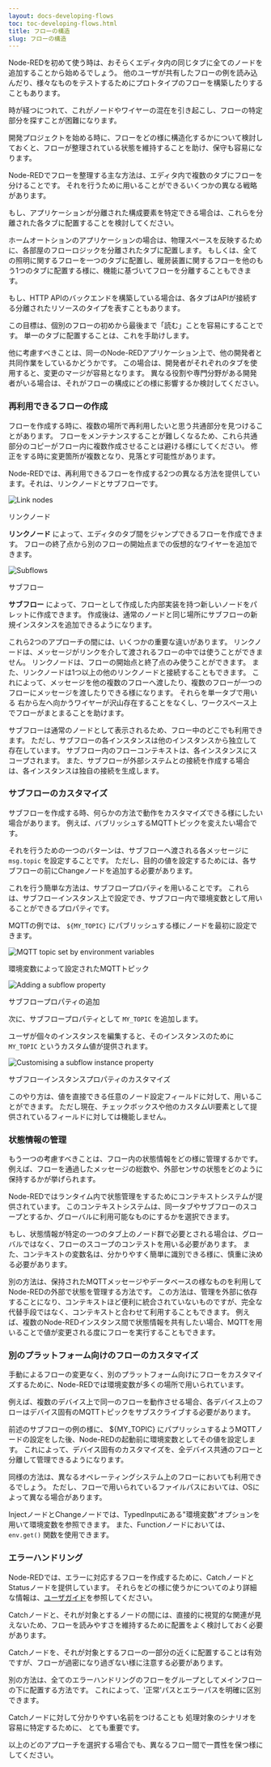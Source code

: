 ```yaml
---
layout: docs-developing-flows
toc: toc-developing-flows.html
title: フローの構造
slug: フローの構造
---
```


Node-REDを初めて使う時は、おそらくエディタ内の同じタブに全てのノードを追加することから始めるでしょう。
他のユーザが共有したフローの例を読み込んだり、様々なものをテストするためにプロトタイプのフローを構築したりすることもあります。

時が経つにつれて、これがノードやワイヤーの混在を引き起こし、フローの特定部分を探すことが困難になります。

開発プロジェクトを始める時に、フローをどの様に構造化するかについて検討しておくと、フローが整理されている状態を維持することを助け、保守も容易になります。

Node-REDでフローを整理する主な方法は、エディタ内で複数のタブにフローを分けることです。
それを行うために用いることができるいくつかの異なる戦略があります。

もし、アプリケーションが分離された構成要素を特定できる場合は、これらを分離された各タブに配置することを検討してください。

ホームオートションのアプリケーションの場合は、物理スペースを反映するために、各部屋のフローロジックを分離されたタブに配置します。
もしくは、全ての照明に関するフローを一つのタブに配置し、暖房装置に関するフローを他のもう1つのタブに配置する様に、機能に基づいてフローを分離することもできます。

もし、HTTP APIのバックエンドを構築している場合は、各タブはAPIが接続する分離されたリソースのタイプを表すこともあります。

この目標は、個別のフローの初めから最後まで「読む」ことを容易にすることです。
単一のタブに配置することは、これを手助けします。

他に考慮すべきことは、同一のNode-REDアプリケーション上で、他の開発者と共同作業をしているかどうかです。
この場合は、開発者がそれぞれのタブを使用すると、変更のマージが容易となります。
異なる役割や専門分野がある開発者がいる場合は、それがフローの構成にどの様に影響するか検討してください。


### 再利用できるフローの作成

フローを作成する時に、複数の場所で再利用したいと思う共通部分を見つけることがあります。
フローをメンテナンスすることが難しくなるため、これら共通部分のコピーがフロー内に複数作成させることは避ける様にしてください。
修正をする時に変更箇所が複数となり、見落とす可能性があります。

Node-REDでは、再利用できるフローを作成する2つの異なる方法を提供しています。それは、リンクノードとサブフローです。

<div style="width: 300px" class="figure align-right">
  <img src="images/link-nodes.png" alt="Link nodes">
  <p class="caption">リンクノード</p>
</div>

**リンクノード** によって、エディタのタブ間をジャンプできるフローを作成できます。
フローの終了点から別のフローの開始点までの仮想的なワイヤーを追加できます。

<div style="clear:both"></div>

<div style="width: 300px" class="figure align-right">
  <img src="images/subflow.png" alt="Subflows">
  <p class="caption">サブフロー</p>
</div>

**サブフロー** によって、フローとして作成した内部実装を持つ新しいノードをパレットに作成できます。
作成後は、通常のノードと同じ場所にサブフローの新規インスタンスを追加できるようになります。



これら2つのアプローチの間には、いくつかの重要な違いがあります。
リンクノードは、メッセージがリンクを介して渡されるフローの中では使うことができません。
リンクノードは、フローの開始点と終了点のみ使うことができます。
また、リンクノードは1つ以上の他のリンクノードと接続することもできます。
これによって、メッセージを他の複数のフローへ渡したり、複数のフローが一つのフローにメッセージを渡したりできる様になります。
それらを単一タブで用いる
右から左へ向かうワイヤーが沢山存在することをなくし、ワークスペース上でフローがまとまることを助けます。

サブフローは通常のノードとして表示されるため、フロー中のどこでも利用できます。
ただし、サブフローの各インスタンスは他のインスタンスから独立して存在しています。
サブフロー内のフローコンテキストは、各インスタンスにスコープされます。
また、サブフローが外部システムとの接続を作成する場合は、各インスタンスは独自の接続を生成します。

### サブフローのカスタマイズ

サブフローを作成する時、何らかの方法で動作をカスタマイズできる様にしたい場合があります。
例えば、バブリッシュするMQTTトピックを変えたい場合です。

それを行うための一つのバターンは、サブフローへ渡される各メッセージに `msg.topic` を設定することです。
ただし、目的の値を設定するためには、各サブフローの前にChangeノードを追加する必要があります。

これを行う簡単な方法は、サブフロープロパティを用いることです。
これらは、サブフローインスタンス上で設定でき、サブフロー内で環境変数として用いることができるプロパティです。

MQTTの例では、 `${MY_TOPIC}` にパブリッシュする様にノードを最初に設定できます。

<div class="figure">
  <img src="images/mqtt-envvar.png" alt="MQTT topic set by environment variables">
  <p class="caption">環境変数によって設定されたMQTTトピック</p>
</div>

<div style="width: 400px" class="figure align-right">
  <img src="images/subflow-envvar.png" alt="Adding a subflow property">
  <p class="caption">サブフロープロパティの追加</p>
</div>

次に、サブフロープロパティとして `MY_TOPIC` を追加します。

<div style="clear:both"></div>

ユーザが個々のインスタンスを編集すると、そのインスタンスのために `MY_TOPIC` というカスタム値が提供されます。


<div class="figure">
  <img src="images/subflow-instance-envvar.png" alt="Customising a subflow instance property">
  <p class="caption">サブフローインスタンスプロパティのカスタマイズ</p>

</div>

このやり方は、値を直接できる任意のノード設定フィールドに対して、用いることができます。
ただし現在、チェックボックスや他のカスタムUI要素として提供されているフィールドに対しては機能しません。

### 状態情報の管理

もう一つの考慮すべきことは、フロー内の状態情報をどの様に管理するかです。
例えば、フローを通過したメッセージの総数や、外部センサの状態をどのように保持するかが挙げられます。

Node-REDではランタイム内で状態管理をするためにコンテキストシステムが提供されています。
このコンテキストシステムは、同一タブやサブフローのスコープとするか、グローバルに利用可能なものにするかを選択できます。

もし、状態情報が特定の一つのタブ上のノード群で必要とされる場合は、グローバルではなく、フローのスコープのコンテストを用いる必要があります。
また、コンテキストの変数名は、分かりやすく簡単に識別できる様に、慎重に決める必要があります。

別の方法は、保持されたMQTTメッセージやデータベースの様なものを利用してNode-REDの外部で状態を管理する方法です。
この方法は、管理を外部に依存することになり、コンテキストほど便利に統合されていないものですが、完全な代替手段ではなく、コンテキストと合わせて利用することもできます。
例えば、複数のNode-REDインスタンス間で状態情報を共有したい場合、MQTTを用いることで値が変更される度にフローを実行することもできます。


### 別のプラットフォーム向けのフローのカスタマイズ

手動によるフローの変更なく、別のプラットフォーム向けにフローをカスタマイズするために、Node-REDでは環境変数が多くの場所で用いられています。

例えば、複数のデバイス上で同一のフローを動作させる場合、各デバイス上のフローはデバイス固有のMQTTトピックをサブスクライブする必要があります。

前述のサブフローの例の様に、 ${MY_TOPIC} にパプリッシュするようMQTTノードの設定をした後、Node-REDの起動前に環境変数としてその値を設定します。
これによって、デバイス固有のカスタマイズを、全デバイス共通のフローと分離して管理できるようになります。

同様の方法は、異なるオペレーティングシステム上のフローにおいても利用できるでしょう。
ただし、フローで用いられているファイルパスにおいては、OSによって異なる場合があります。

InjectノードとChangeノードでは、TypedInputにある"環境変数"オプションを用いて環境変数を参照できます。
また、Functionノードにおいては、 `env.get()` 関数を使用できます。

### エラーハンドリング

Node-REDでは、エラーに対応するフローを作成するために、CatchノードとStatusノードを提供しています。
それらをどの様に使うかについてのより詳細な情報は、[ユーザガイド](/docs/user-guide/handling-errors)を参照してください。

Catchノードと、それが対象とするノードの間には、直接的に視覚的な関連が見えないため、フローを読みやすさを維持するために配置をよく検討しておく必要があります。

Catchノードを、それが対象とするフローの一部分の近くに配置することは有効ですが、フローが過密になり過ぎない様に注意する必要があります。

別の方法は、全てのエラーハンドリングのフローをグループとしてメインフローの下に配置する方法です。
これによって、'正常'パスとエラーパスを明確に区別できます。

Catchノードに対して分かりやすい名前をつけることも 処理対象のシナリオを容易に特定するために、 とても重要です。

以上のどのアプローチを選択する場合でも、異なるフロー間で一貫性を保つ様にしてください。

